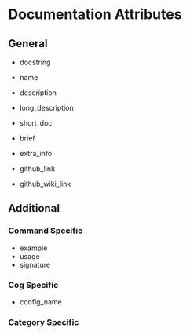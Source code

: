 # Documentation Attributes

## General

-   docstring

-   name

-   description

-   long_description

-   short_doc

-   brief

-   extra_info

-   github_link

-   github_wiki_link

## Additional

### Command Specific

-   example
-   usage
-   signature

### Cog Specific

-   config_name

### Category Specific
